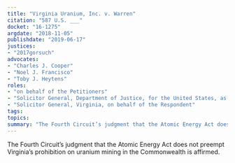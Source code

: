 ```yaml
---
title: "Virginia Uranium, Inc. v. Warren"
citation: "587 U.S. ___"
docket: "16-1275"
argdate: "2018-11-05"
publishdate: "2019-06-17"
justices:
- "2017gorsuch"
advocates:
- "Charles J. Cooper"
- "Noel J. Francisco"
- "Toby J. Heytens"
roles:
- "on behalf of the Petitioners"
- "Solicitor General, Department of Justice, for the United States, as amicus curiae, supporting the Petitioners"
- "Solicitor General, Virginia, on behalf of the Respondent"
tags:
topics:
summary: "The Fourth Circuit’s judgment that the Atomic Energy Act does not preempt Virginia’s prohibition on uranium mining in the Commonwealth is affirmed."
---
```

The Fourth Circuit’s judgment that the Atomic Energy Act does not preempt Virginia’s prohibition on uranium mining in the Commonwealth is affirmed.
